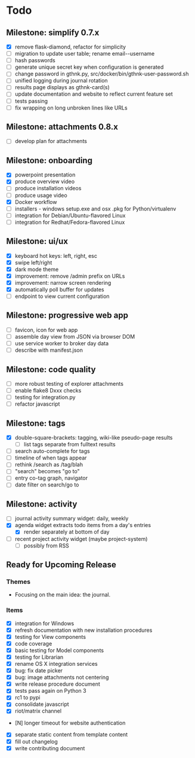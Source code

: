# Todo

## Milestone: simplify 0.7.x

- [x] remove flask-diamond, refactor for simplicity
- [ ] migration to update user table; rename email--username
- [ ] hash passwords
- [ ] generate unique secret key when configuration is generated
- [ ] change password in gthnk.py, src/docker/bin/gthnk-user-password.sh
- [ ] unified logging during journal rotation
- [ ] results page displays as gthnk-card(s)
- [ ] update documentation and website to reflect current feature set
- [ ] tests passing
- [ ] fix wrapping on long unbroken lines like URLs

## Milestone: attachments 0.8.x

- [ ] develop plan for attachments

## Milestone: onboarding

- [x] powerpoint presentation
- [x] produce overview video
- [ ] produce installation videos
- [ ] produce usage video
- [x] Docker workflow
- [ ] installers - windows setup.exe and osx .pkg for Python/virtualenv
- [ ] integration for Debian/Ubuntu-flavored Linux
- [ ] integration for Redhat/Fedora-flavored Linux

## Milestone: ui/ux

- [x] keyboard hot keys: left, right, esc
- [x] swipe left/right
- [x] dark mode theme
- [x] improvement: remove /admin prefix on URLs
- [x] improvement: narrow screen rendering
- [x] automatically poll buffer for updates
- [ ] endpoint to view current configuration

## Milestone: progressive web app

- [ ] favicon, icon for web app
- [ ] assemble day view from JSON via browser DOM
- [ ] use service worker to broker day data
- [ ] describe with manifest.json

## Milestone: code quality

- [ ] more robust testing of explorer attachments
- [ ] enable flake8 Dxxx checks
- [ ] testing for integration.py
- [ ] refactor javascript

## Milestone: tags

- [x] double-square-brackets: tagging, wiki-like pseudo-page results
  - [ ] list tags separate from fulltext results
- [ ] search auto-complete for tags
- [ ] timeline of when tags appear
- [ ] rethink /search as /tag/blah
- [ ] "search" becomes "go to"
- [ ] entry co-tag graph, navigator
- [ ] date filter on search/go to

## Milestone: activity

- [ ] journal activity summary widget: daily, weekly
- [x] agenda widget extracts todo items from a day's entries
  - [x] render separately at bottom of day
- [ ] recent project activity widget (maybe project-system)
  - [ ] possibly from RSS

## Ready for Upcoming Release

### Themes

- Focusing on the main idea: the journal.

### Items

- [x] integration for Windows
- [x] refresh documentation with new installation procedures
- [x] testing for View components
- [x] code coverage
- [x] basic testing for Model components
- [x] testing for Librarian
- [x] rename OS X integration services
- [x] bug: fix date picker
- [x] bug: image attachments not centering
- [x] write release procedure document
- [x] tests pass again on Python 3
- [x] rc1 to pypi
- [x] consolidate javascript
- [x] riot/matrix channel
- [N] longer timeout for website authentication
- [x] separate static content from template content
- [x] fill out changelog
- [x] write contributing document
